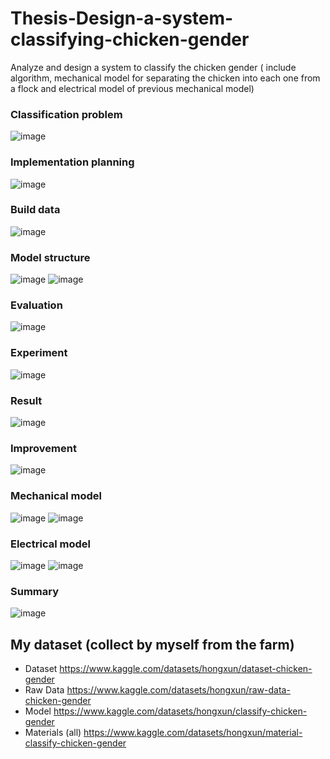 # Thesis-Design-a-system-classifying-chicken-gender
Analyze and design a system to classify the chicken gender ( include algorithm, mechanical model for separating the chicken into each one from a flock and electrical model of previous mechanical model)


### Classification problem
![image](https://user-images.githubusercontent.com/83819024/236599165-c0d95c0f-dcd1-41e1-a307-a376479f204d.png)
### Implementation planning
![image](https://user-images.githubusercontent.com/83819024/236599172-6d080401-30e6-42ec-a1b2-21921eed07b0.png)
### Build data
![image](https://user-images.githubusercontent.com/83819024/236599177-19d68535-0ac4-4374-a653-9cdbac35d873.png)
### Model structure
![image](https://user-images.githubusercontent.com/83819024/236599227-c4ac61c5-38ff-485c-a9b3-18472feb7516.png)
![image](https://user-images.githubusercontent.com/83819024/236599249-2f1d781b-0f73-48f7-9f14-b1233e1b10f0.png)
### Evaluation
![image](https://user-images.githubusercontent.com/83819024/236599264-bdd776b2-a072-4a44-9e29-97bbdbd7e501.png)
### Experiment
![image](https://user-images.githubusercontent.com/83819024/236599320-279f8d31-0b83-4fcb-a81d-a6b3ce3d4355.png)
### Result
![image](https://user-images.githubusercontent.com/83819024/236599350-3967a6b2-cd92-417b-a729-1bb35794b05d.png)
### Improvement
![image](https://user-images.githubusercontent.com/83819024/236599365-e4e29f7b-a514-41da-93d8-5db31ffbc814.png)
### Mechanical model
![image](https://user-images.githubusercontent.com/83819024/236599390-b852b9cd-c97b-4e6e-906f-d481cfc01068.png)
![image](https://user-images.githubusercontent.com/83819024/236599400-4c175a54-4d4d-4b3f-993d-757f636c35cb.png)
### Electrical model
![image](https://user-images.githubusercontent.com/83819024/236599413-a086f840-9c2a-4db3-a22d-b5091e196978.png)
![image](https://user-images.githubusercontent.com/83819024/236599418-8426ff5e-8bee-4c1e-abec-1ce3520dbddf.png)
### Summary
![image](https://user-images.githubusercontent.com/83819024/236599430-29a9bca2-e795-425b-be51-ad8f2b58dfe4.png)
## My dataset (collect by myself from the farm)
- Dataset
https://www.kaggle.com/datasets/hongxun/dataset-chicken-gender
- Raw Data
https://www.kaggle.com/datasets/hongxun/raw-data-chicken-gender
- Model
https://www.kaggle.com/datasets/hongxun/classify-chicken-gender
- Materials (all)
https://www.kaggle.com/datasets/hongxun/material-classify-chicken-gender

